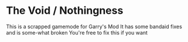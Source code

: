 # The Void / Nothingness


This is a scrapped gamemode for Garry's Mod
It has some bandaid fixes and is some-what broken
You're free to fix this if you want
